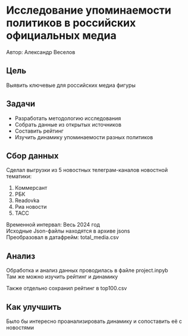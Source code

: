 # Исследование упоминаемости политиков в российских официальных медиа

Автор: Александр Веселов

## Цель

Выявить ключевые для российских медиа фигуры

## Задачи

- Разработать методологию исследования  
- Собрать данные из открытых источников  
- Составить рейтинг  
- Изучить динамику упоминаемости разных политиков

## Сбор данных

Сделал выгрузки из 5 новостных телеграм-каналов новостной тематики:

1. Коммерсант  
2. РБК  
3. Readovka  
4. Риа новости  
5. ТАСС

Временной интервал: Весь 2024 год  
Исходные Json-файлы находятся в архиве jsons  
Преобразовал в датафрейм: total_media.csv

## Анализ

Обработка и анализ данных проводилась в файле project.inpyb  
Там же можно изучить рейтинг и динамику

Также отдельно сохранил рейтинг в top100.csv

## Как улучшить

Было бы интересно проанализировать динамику и сопоставить её с новостями
